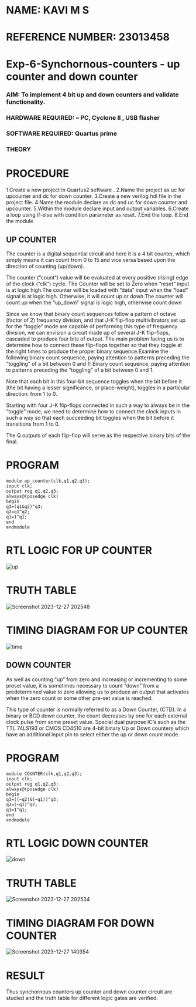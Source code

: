 # NAME: KAVI M S
# REFERENCE NUMBER: 23013458

# Exp-6-Synchornous-counters - up counter and down counter 
### AIM: To implement 4 bit up and down counters and validate  functionality.
### HARDWARE REQUIRED:  – PC, Cyclone II , USB flasher
### SOFTWARE REQUIRED:   Quartus prime
### THEORY 
# PROCEDURE
1.Create a new project in Quartus2 software . 
2.Name the project as uc for upcounter and dc for down counter.
3.Create a new verilog hdl file in the project file.
4.Name the module declare as dc and uc for down counter and upcounter. 
5.Within the module declare input and output variables.
6.Create a loop using if-else with condition parameter as reset.
7.End the loop. 
8.End the module

## UP COUNTER 
The counter is a digital sequential circuit and here it is a 4 bit counter, which simply means it can count from 0 to 15 and vice versa based upon the direction of counting (up/down). 

The counter (“count“) value will be evaluated at every positive (rising) edge of the clock (“clk“) cycle.
The Counter will be set to Zero when “reset” input is at logic high.The counter will be loaded with “data” input when the “load” signal is at logic high. Otherwise, it will count up or down.The counter will count up when the “up_down” signal is logic high, otherwise count down

Since we know that binary count sequences follow a pattern of octave (factor of 2) frequency division, and that J-K flip-flop multivibrators set up for the “toggle” mode are capable of performing this type of frequency division, we can envision a circuit made up of several J-K flip-flops, cascaded to produce four bits of output.
The main problem facing us is to determine how to connect these flip-flops together so that they toggle at the right times to produce the proper binary sequence.Examine the following binary count sequence, paying attention to patterns preceding the “toggling” of a bit between 0 and 1:
Binary count sequence, paying attention to patterns preceding the “toggling” of a bit between 0 and 1.

Note that each bit in this four-bit sequence toggles when the bit before it (the bit having a lesser significance, or place-weight), toggles in a particular direction: from 1 to 0.

Starting with four J-K flip-flops connected in such a way to always be in the “toggle” mode, we need to determine how to connect the clock inputs in such a way so that each succeeding bit toggles when the bit before it transitions from 1 to 0.

The Q outputs of each flip-flop will serve as the respective binary bits of the final.

# PROGRAM
```
module up_counter(clk,q1,q2,q3);
input clk;
output reg q1,q2,q3;
always@(posedge clk)
begin
q3=(q1&q2)^q3;
q2=q1^q2;
q1=1^q1;
end 
endmodule
```

# RTL LOGIC FOR UP COUNTER
![up](https://github.com/Kavi45-msk/Exp-7-Synchornous-counters-/assets/147457752/42e688c9-0f09-4855-aa94-999ef57fbd7c)


# TRUTH TABLE
![Screenshot 2023-12-27 202548](https://github.com/Kavi45-msk/Exp-7-Synchornous-counters-/assets/147457752/61101a6c-3bc6-4673-8f28-a6cc96261e20)


# TIMING DIAGRAM FOR UP COUNTER
![time](https://github.com/Kavi45-msk/Exp-7-Synchornous-counters-/assets/147457752/503e5497-1348-4cfe-8cb9-f85522c71464)


## DOWN COUNTER 
As well as counting “up” from zero and increasing or incrementing to some preset value, it is sometimes necessary to count “down” from a predetermined value to zero allowing us to produce an output that activates when the zero count or some other pre-set value is reached.

This type of counter is normally referred to as a Down Counter, (CTD). In a binary or BCD down counter, the count decreases by one for each external clock pulse from some preset value. Special dual purpose IC’s such as the TTL 74LS193 or CMOS CD4510 are 4-bit binary Up or Down counters which have an additional input pin to select either the up or down count mode.


# PROGRAM 
```
module COUNTER(clk,q1,q2,q3);
input clk;
output reg q1,q2,q3;
always@(posedge clk)
begin
q3=((~q2)&(~q1))^q3;
q2=(~q1)^q2;
q1=1^q1;
end
endmodule
```

# RTL LOGIC DOWN COUNTER  
![down](https://github.com/Kavi45-msk/Exp-7-Synchornous-counters-/assets/147457752/86302d1a-9941-44f5-b0c5-b4a4d197801c)

# TRUTH TABLE 
![Screenshot 2023-12-27 202534](https://github.com/Kavi45-msk/Exp-7-Synchornous-counters-/assets/147457752/f1f16bd2-e699-431f-b573-37a9d7058932)


# TIMING DIAGRAM FOR DOWN COUNTER
![Screenshot 2023-12-27 140354](https://github.com/Kavi45-msk/Exp-7-Synchornous-counters-/assets/147457752/2eebdbcf-f101-471e-a1b2-24a7d524a12f)

# RESULT
Thus synchornous counters up counter and down counter circuit are studied and the truth table for different logic gates are verified.
